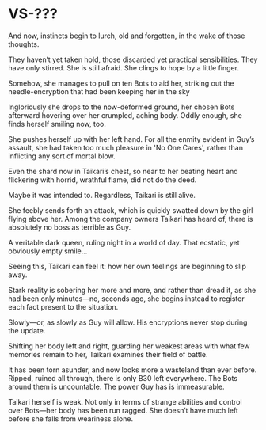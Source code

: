 # VS-???

And now, instincts begin to lurch, old and forgotten, in the wake of those thoughts.

They haven’t yet taken hold, those discarded yet practical sensibilities. They have only stirred. She is still afraid. She clings to hope by a little finger.

Somehow, she manages to pull on ten Bots to aid her, striking out the needle-encryption that had been keeping her in the sky

Ingloriously she drops to the now-deformed ground, her chosen Bots afterward hovering over her crumpled, aching body. Oddly enough, she finds herself smiling now, too.

She pushes herself up with her left hand. For all the enmity evident in Guy’s assault, she had taken too much pleasure in 'No One Cares', rather than inflicting any sort of mortal blow.

Even the shard now in Taikari’s chest, so near to her beating heart and flickering with horrid, wrathful flame, did not do the deed.

Maybe it was intended to. Regardless, Taikari is still alive.

She feebly sends forth an attack, which is quickly swatted down by the girl flying above her. Among the company owners Taikari has heard of, there is absolutely no boss as terrible as Guy.

A veritable dark queen, ruling night in a world of day. That ecstatic, yet obviously empty smile...

Seeing this, Taikari can feel it: how her own feelings are beginning to slip away.

Stark reality is sobering her more and more, and rather than dread it, as she had been only minutes—no, seconds ago, she begins instead to register each fact present to the situation.

Slowly—or, as slowly as Guy will allow. His encryptions never stop during the update.

Shifting her body left and right, guarding her weakest areas with what few memories remain to her, Taikari examines their field of battle.

It has been torn asunder, and now looks more a wasteland than ever before. Ripped, ruined all through, there is only B30 left everywhere. The Bots around them is uncountable. The power Guy has is immeasurable.

Taikari herself is weak. Not only in terms of strange abilities and control over Bots—her body has been run ragged. She doesn’t have much left before she falls from weariness alone.